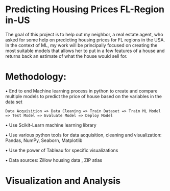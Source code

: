 # Predicting Housing Prices FL-Region in-US

The goal of this project is to help out my neighbor, a real estate agent, who asked for some help on predicting housing prices for FL regions in the USA. In the context of ML, my work will be principally focused on creating the most suitable models that allows her to put in a few features of a house and returns back an estimate of what the house would sell for.

# Methodology:

•	End to end Machine learning process in python to create and compare multiple models to predict the price of house based on the variables in the data set

    Data Acquisition => Data Cleaning => Train Dataset => Train ML Model => Test Model => Evaluate Model => Deploy Model
    
•	Use Scikit-Learn machine learning library

•	Use various python tools for data acquisition, cleaning and visualization: Pandas, NumPy, Seaborn, Matplotlib

•	Use the power of Tableau for specific visualizations

•	Data sources: Zillow housing data , ZIP atlas 

# Visualization and Analysis

